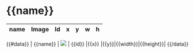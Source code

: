 # {{name}}
|  name | Image | Id| x |y|w|h|
| --- | --- | --- | --- |--- | --- | --- |
{{#data}}
| {{name}}  | <img src='./{{parent}}/png/{{filename}}'> | {{id}} |{{x}} |{{y}}|{{width}}|{{height}}|
{{/data}}